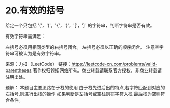 # 20.有效的括号
给定一个只包括 '('，')'，'{'，'}'，'['，']' 的字符串，判断字符串是否有效。

有效字符串需满足：

左括号必须用相同类型的右括号闭合。
左括号必须以正确的顺序闭合。
注意空字符串可被认为是有效字符串。

来源：力扣（LeetCode）
链接：https://leetcode-cn.com/problems/valid-parentheses
著作权归领扣网络所有。商业转载请联系官方授权，非商业转载请注明出处。

题解：
    本题目主要思路在于栈的使用
    由于栈先进后出的特点,若字符匹配到对应的右括号,则进行出栈的操作
    如果判断是左括号或空栈则将字符入栈
    最后栈为空则符合条件。
    
